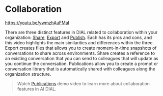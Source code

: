 # Collaboration

https://youtu.be/ywmzhAuFMaI

There are three distinct features in DIAL related to collaboration within your organization: [Share](/docs/tutorials/0.user-guide.md#share), [Export](/docs/tutorials/0.user-guide.md#export) and [Publish](/docs/tutorials/collaboration/2.enable-publications.md). Each has its pros and cons, and this video highlights the main similarities and differences within the three. Export creates files that allows you to create moment-in-time snapshots of conversations to share across environments. Share creates a reference to an existing conversation that you can send to colleagues that will update as you continue the conversation. Publications allow you to create a prompt or conversation library that is automatically shared with colleagues along the organization structure.

> Watch [Publications](/docs/video%20demos/1.Chat/4.dial-publications.md) demo video to learn more about collaboration features in AI DIAL.